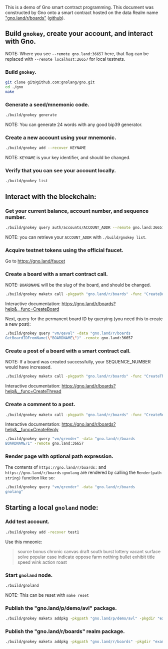 This is a demo of Gno smart contract programming.  This document was
constructed by Gno onto a smart contract hosted on the data Realm
name ["gno.land/r/boards"](https://gno.land/r/boards/)
([github](https://github.com/gnolang/gno/tree/master/examples/gno.land/r/boards)).



## Build `gnokey`, create your account, and interact with Gno.

NOTE: Where you see `--remote gno.land:36657` here, that flag can be replaced
with `--remote localhost:26657` for local testnets.

### Build `gnokey`.

```bash
git clone git@github.com:gnolang/gno.git
cd ./gno
make
```

### Generate a seed/mnemonic code.

```bash
./build/gnokey generate
```

NOTE: You can generate 24 words with any good bip39 generator.

### Create a new account using your mnemonic.

```bash
./build/gnokey add --recover KEYNAME
```

NOTE: `KEYNAME` is your key identifier, and should be changed.

### Verify that you can see your account locally.

```bash
./build/gnokey list
```

## Interact with the blockchain:

### Get your current balance, account number, and sequence number.

```bash
./build/gnokey query auth/accounts/ACCOUNT_ADDR --remote gno.land:36657
```

NOTE: you can retrieve your `ACCOUNT_ADDR` with `./build/gnokey list`.

### Acquire testnet tokens using the official faucet.

Go to https://gno.land/faucet

### Create a board with a smart contract call.

NOTE: `BOARDNAME` will be the slug of the board, and should be changed.

```bash
./build/gnokey maketx call -pkgpath "gno.land/r/boards" -func "CreateBoard" -args "BOARDNAME" -gas-fee "1000000ugnot" -gas-wanted "2000000" -broadcast -chainid testchain -remote gno.land:36657 KEYNAME
```

Interactive documentation: https://gno.land/r/boards?help&__func=CreateBoard

Next, query for the permanent board ID by querying (you need this to create a new post):

```bash
./build/gnokey query "vm/qeval" -data "gno.land/r/boards
GetBoardIDFromName(\"BOARDNAME\")" -remote gno.land:36657
```

### Create a post of a board with a smart contract call.

NOTE: If a board was created successfully, your SEQUENCE_NUMBER would have increased.

```bash
./build/gnokey maketx call -pkgpath "gno.land/r/boards" -func "CreateThread" -args BOARD_ID -args "Hello gno.land" -args\#file "./examples/gno.land/r/boards/example_post.md" -gas-fee 1000000ugnot -gas-wanted 2000000 -broadcast -chainid testchain -remote gno.land:36657 KEYNAME
```

Interactive documentation: https://gno.land/r/boards?help&__func=CreateThread

### Create a comment to a post.

```bash
./build/gnokey maketx call -pkgpath "gno.land/r/boards" -func "CreateReply" -args "BOARD_ID" -args "1" -args "1" -args "Nice to meet you too." -gas-fee 1000000ugnot -gas-wanted 2000000 -broadcast -chainid testchain -remote gno.land:36657 KEYNAME
```

Interactive documentation: https://gno.land/r/boards?help&__func=CreateReply

```bash
./build/gnokey query "vm/qrender" -data "gno.land/r/boards
BOARDNAME/1" -remote gno.land:36657
```

### Render page with optional path expression.

The contents of `https://gno.land/r/boards:` and `https://gno.land/r/boards:gnolang` are rendered by calling
the `Render(path string)` function like so:

```bash
./build/gnokey query "vm/qrender" -data "gno.land/r/boards
gnolang"
```

## Starting a local `gnoland` node:

### Add test account.

```bash
./build/gnokey add -recover test1
```

Use this mneonic:
> source bonus chronic canvas draft south burst lottery vacant surface solve popular case indicate oppose farm nothing bullet exhibit title speed wink action roast

### Start `gnoland` node.

```bash
./build/gnoland
```

NOTE: This can be reset with `make reset`

### Publish the "gno.land/p/demo/avl" package.

```bash
./build/gnokey maketx addpkg -pkgpath "gno.land/p/demo/avl" -pkgdir "examples/gno.land/p/demo/avl" -deposit 100000000ugnot -gas-fee 1000000ugnot -gas-wanted 2000000 -broadcast -chainid dev -remote localhost:26657 test1
```

### Publish the "gno.land/r/boards" realm package.

```bash
./build/gnokey maketx addpkg -pkgpath "gno.land/r/boards" -pkgdir "examples/gno.land/r/boards" -deposit 100000000ugnot -gas-fee 1000000ugnot -gas-wanted 300000000 -broadcast -chainid dev -remote localhost:26657 test1
```
